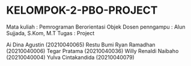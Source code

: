# KELOMPOK-2-PBO-PROJECT

Mata kuliah : Pemrograman Berorientasi Objek
Dosen penngampu : Alun Sujjada, S.Kom, M.T
Tugas : Project

Ai Dina Agustin (20210040065)
Restu Bumi Ryan Ramadhan (20210040006)
Tegar Pratama (20210040036)
Willy Renaldi Naibaho (20210040004)
Yulva Cintakandida	(20210040079)
